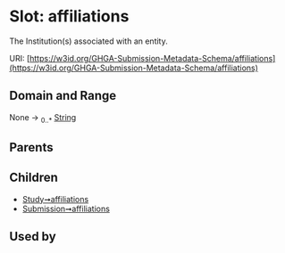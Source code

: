 
# Slot: affiliations


The Institution(s) associated with an entity.

URI: [https://w3id.org/GHGA-Submission-Metadata-Schema/affiliations](https://w3id.org/GHGA-Submission-Metadata-Schema/affiliations)


## Domain and Range

None &#8594;  <sub>0..\*</sub> [String](types/String.md)

## Parents


## Children

 *  [Study➞affiliations](Study_affiliations.md)
 *  [Submission➞affiliations](Submission_affiliations.md)

## Used by

